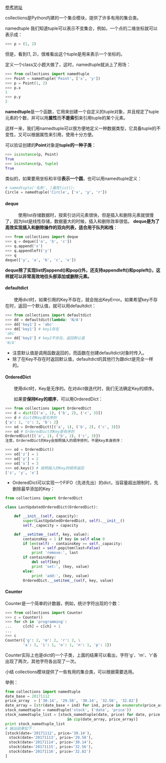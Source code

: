 [参考地址](https://www.liaoxuefeng.com/wiki/001374738125095c955c1e6d8bb493182103fac9270762a000/001411031239400f7181f65f33a4623bc42276a605debf6000)

collections是Python内建的一个集合模块，提供了许多有用的集合类。

namedtuple
我们知道tuple可以表示不变集合，例如，一个点的二维坐标就可以表示成：
``` python
>>> p = (1, 2)
```

但是，看到(1, 2)，很难看出这个tuple是用来表示一个坐标的。

定义一个class又小题大做了，这时，namedtuple就派上了用场：
``` python
>>> from collections import namedtuple
>>> Point = namedtuple('Point', ['x', 'y'])
>>> p = Point(1, 2)
>>> p.x
1
>>> p.y
2
```

**namedtuple**是一个函数，它用来创建一个自定义的tuple对象，并且规定了tuple元素的个数，并可以用**属性**而**不是索引**来引用tuple的某个元素。

这样一来，我们用namedtuple可以很方便地定义一种数据类型，它具备tuple的不变性，又可以根据属性来引用，使用十分方便。

可以验证创建的**Point**对象是**tuple的一种子类**：

``` python
>>> isinstance(p, Point)
True
>>> isinstance(p, tuple)
True
```
类似的，如果要用坐标和半径**表示一个圆**，也可以用namedtuple定义：
``` python
# namedtuple('名称', [属性list]):
Circle = namedtuple('Circle', ['x', 'y', 'r'])
```



#### deque
　　　使用list存储数据时，按索引访问元素很快，但是插入和删除元素就很慢了，因为list是线性存储，数据量大的时候，插入和删除效率很低。
**deque是为了高效实现插入和删除操作的双向列表，适合用于队列和栈**：
``` python
>>> from collections import deque
>>> q = deque(['a', 'b', 'c'])
>>> q.append('x')
>>> q.appendleft('y')
>>> q
deque(['y', 'a', 'b', 'c', 'x'])
```
**deque除了实现list的append()和pop()外，还支持appendleft()和popleft()，这样就可以非常高效地往头部添加或删除元素。**


#### defaultdict
　　使用dict时，如果引用的Key不存在，就会抛出KeyError。如果希望key不存在时，返回一个默认值，就可以用defaultdict：


``` python
>>> from collections import defaultdict
>>> dd = defaultdict(lambda: 'N/A')
>>> dd['key1'] = 'abc'
>>> dd['key1'] # key1存在
'abc'
>>> dd['key2'] # key2不存在，返回默认值
'N/A'
```
* 注意默认值是调用函数返回的，而函数在创建defaultdict对象时传入。
* 除了在Key不存在时返回默认值，defaultdict的其他行为跟dict是完全一样的。

#### OrderedDict
　　使用dict时，Key是无序的。在对dict做迭代时，我们无法确定Key的顺序。

　　如果要**保持Key的顺序**，可以用OrderedDict：
``` python
>>> from collections import OrderedDict
>>> d = dict([('a', 1), ('b', 2), ('c', 3)])
>>> d # dict的Key是无序的
{'a': 1, 'c': 3, 'b': 2}
>>> od = OrderedDict([('a', 1), ('b', 2), ('c', 3)])
>>> od # OrderedDict的Key是有序的
OrderedDict([('a', 1), ('b', 2), ('c', 3)])
注意，OrderedDict的Key会按照插入的顺序排列，不是Key本身排序：

>>> od = OrderedDict()
>>> od['z'] = 1
>>> od['y'] = 2
>>> od['x'] = 3
>>> od.keys() # 按照插入的Key的顺序返回
['z', 'y', 'x']
```

- OrderedDict可以实现一个FIFO（先进先出）的dict，当容量超出限制时，先删除最早添加的Key：

``` python
from collections import OrderedDict

class LastUpdatedOrderedDict(OrderedDict):

    def __init__(self, capacity):
        super(LastUpdatedOrderedDict, self).__init__()
        self._capacity = capacity

    def __setitem__(self, key, value):
        containsKey = 1 if key in self else 0
        if len(self) - containsKey >= self._capacity:
            last = self.popitem(last=False)
            print 'remove:', last
        if containsKey:
            del self[key]
            print 'set:', (key, value)
        else:
            print 'add:', (key, value)
        OrderedDict.__setitem__(self, key, value)
```
#### Counter
Counter是一个简单的计数器，例如，统计字符出现的个数：
``` python
>>> from collections import Counter
>>> c = Counter()
>>> for ch in 'programming':
...     c[ch] = c[ch] + 1
...
>>> c
Counter({'g': 2, 'm': 2, 'r': 2, \
        'a': 1, 'i': 1, 'o': 1, 'n': 1, 'p': 1})
```
Counter实际上也是dict的一个子类，上面的结果可以看出，字符'g'、'm'、'r'各出现了两次，其他字符各出现了一次。

小结
collections模块提供了一些有用的集合类，可以根据需要选用。





举例：
``` python
from collections import namedtuple
date_base = 20171112
price_array  = ['30.14', '29.58', '30.14', '32.56', '32.82']
date_array = [str(date_base + ind) for ind, price in enumerate(price_array)]
stock_namedtuple = namedtuple('stock', ('date', 'price'))
stock_namedtuple_list = [stock_namedtuple(date, price) for date, price
                            in zip(date_array, price_array)]
print stock_namedtuple_list
# 输出结果如下：
[stock(date='20171112', price='30.14'),
　stock(date='20171113', price='29.58'),
　stock(date='20171114', price='30.14'),
　stock(date='20171115', price='32.56'),
　stock(date='20171116', price='32.82')
]


```

